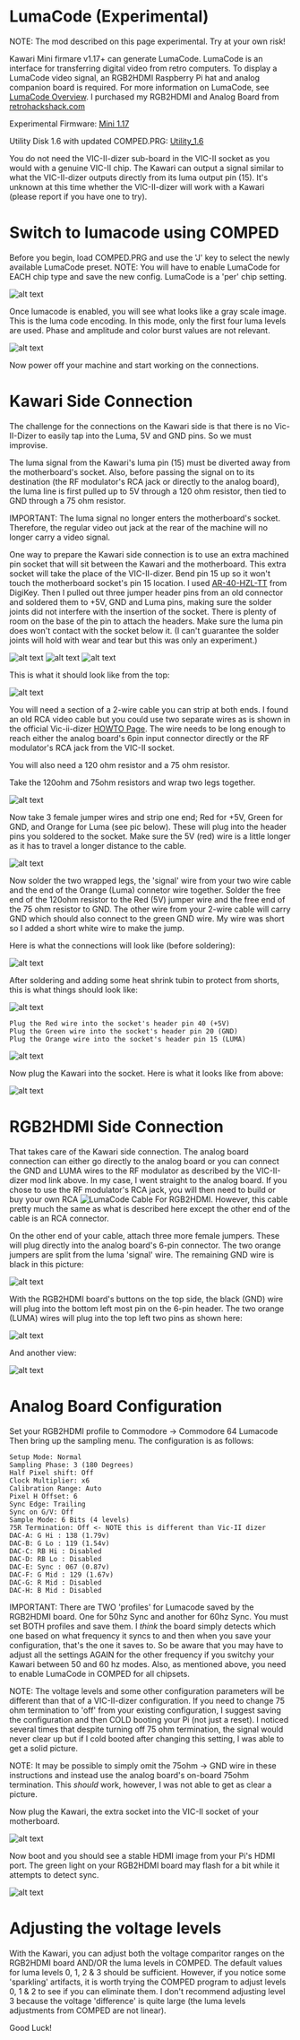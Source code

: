 # LumaCode (Experimental)

NOTE: The mod described on this page experimental. Try at your own risk!

Kawari Mini firmare v1.17+ can generate LumaCode. LumaCode is an interface for transferring digital video from retro computers. To display a LumaCode video signal, an RGB2HDMI Raspberry Pi hat and analog companion board is required. For more information on LumaCode, see [LumaCode Overview](https://github.com/c0pperdragon/LumaCode/wiki/Overview).  I purchased my RGB2HDMI and Analog Board from [retrohackshack.com](https://retrohackshack.com/product/rgbtohdmi)

Experimental Firmware: [Mini 1.17](https://accentual.com/vicii-kawari/downloads/flash/LH/kawari_flash_1.17_MAINLH_multiboot.zip)

Utility Disk 1.6 with updated COMPED.PRG: [Utility_1.6](https://accentual.com/vicii-kawari/downloads/prog/kawari_util_1.6.d64)

You do not need the VIC-II-dizer sub-board in the VIC-II socket as you would with a genuine VIC-II chip.  The Kawari can output a signal similar to what the VIC-II-dizer outputs directly from its luma output pin (15). It's unknown at this time whether the VIC-II-dizer will work with a Kawari (please report if you have one to try).

# Switch to lumacode using COMPED

Before you begin, load COMPED.PRG and use the 'J' key to select the newly available LumaCode preset.  NOTE: You will have to enable LumaCode for EACH chip type and save the new config. LumaCode is a 'per' chip setting.  

![alt text](https://raw.githubusercontent.com/randyrossi/vicii-kawari/main/doc/images/lumacode/IMG_0330.jpg)

Once lumacode is enabled, you will see what looks like a gray scale image.  This is the luma code encoding.  In this mode, only the first four luma levels are used.  Phase and amplitude and color burst values are not relevant.

![alt text](https://raw.githubusercontent.com/randyrossi/vicii-kawari/main/doc/images/lumacode/IMG_0331.jpg)

Now power off your machine and start working on the connections.

# Kawari Side Connection

The challenge for the connections on the Kawari side is that there is no Vic-II-Dizer to easily tap into the Luma, 5V and GND pins. So we must improvise.

The luma signal from the Kawari's luma pin (15) must be diverted away from the motherboard's socket. Also, before passing the signal on to its destination (the RF modulator's RCA jack or directly to the analog board), the luma line is first pulled up to 5V through a 120 ohm resistor, then tied to GND through a 75 ohm resistor. 

IMPORTANT: The luma signal no longer enters the motherboard's socket. Therefore, the regular video out jack at the rear of the machine will no longer carry a video signal.

One way to prepare the Kawari side connection is to use an extra machined pin socket that will sit between the Kawari and the motherboard. This extra socket will take the place of the VIC-II-dizer. Bend pin 15 up so it won't touch the motherboard socket's pin 15 location.  I used [AR-40-HZL-TT](https://www.digikey.ca/en/products/detail/assmann-wsw-components/AR-40-HZL-TT/821772) from DigiKey. Then I pulled out three jumper header pins from an old connector and soldered them to +5V, GND and Luma pins, making sure the solder joints did not interfere with the insertion of the socket.  There is plenty of room on the base of the pin to attach the headers.  Make sure the luma pin does won't contact with the socket below it.  (I can't guarantee the solder joints will hold with wear and tear but this was only an experiment.)

![alt text](https://raw.githubusercontent.com/randyrossi/vicii-kawari/main/doc/images/lumacode/IMG_0306.jpg)
![alt text](https://raw.githubusercontent.com/randyrossi/vicii-kawari/main/doc/images/lumacode/IMG_0304.jpg)
![alt text](https://raw.githubusercontent.com/randyrossi/vicii-kawari/main/doc/images/lumacode/IMG_0305.jpg)

This is what it should look like from the top:

![alt text](https://raw.githubusercontent.com/randyrossi/vicii-kawari/main/doc/images/lumacode/IMG_0307.jpg)

You will need a section of a 2-wire cable you can strip at both ends.  I found an old RCA video cable but you could use two separate wires as is shown in the official Vic-ii-dizer [HOWTO Page](https://github.com/c0pperdragon/LumaCode/wiki/VIC-II-dizer-\(for-the-C64-computer\)#mod-kit-contents).  The wire needs to be long enough to reach either the analog board's 6pin input connector directly or the RF modulator's RCA jack from the VIC-II socket. 

You will also need a 120 ohm resistor and a 75 ohm resistor.


Take the 120ohm and 75ohm resistors and wrap two legs together. 

![alt text](https://raw.githubusercontent.com/randyrossi/vicii-kawari/main/doc/images/lumacode/IMG_0310.jpg)

Now take 3 female jumper wires and strip one end; Red for +5V, Green for GND, and Orange for Luma (see pic below). These will plug into the header pins you soldered to the socket.  Make sure the 5V (red) wire is a little longer as it has to travel a longer distance to the cable.

![alt text](https://raw.githubusercontent.com/randyrossi/vicii-kawari/main/doc/images/lumacode/IMG_0314.jpg)

Now solder the two wrapped legs, the 'signal' wire from your two wire cable and the end of the Orange (Luma) connetor wire together. Solder the free end of the 120ohm resistor to the Red (5V) jumper wire and the free end of the 75 ohm resistor to GND.  The other wire from your 2-wire cable will carry GND which should also connect to the green GND wire.  My wire was short so I added a short white wire to make the jump.

Here is what the connections will look like (before soldering):

![alt text](https://raw.githubusercontent.com/randyrossi/vicii-kawari/main/doc/images/lumacode/IMG_0315.jpg)

After soldering and adding some heat shrink tubin to protect from shorts, this is what things should look like:

![alt text](https://raw.githubusercontent.com/randyrossi/vicii-kawari/main/doc/images/lumacode/IMG_0320.jpg)

    Plug the Red wire into the socket's header pin 40 (+5V)
    Plug the Green wire into the socket's header pin 20 (GND)
    Plug the Orange wire into the socket's header pin 15 (LUMA)

![alt text](https://raw.githubusercontent.com/randyrossi/vicii-kawari/main/doc/images/lumacode/IMG_0323.jpg)

Now plug the Kawari into the socket.  Here is what it looks like from above:

![alt text](https://raw.githubusercontent.com/randyrossi/vicii-kawari/main/doc/images/lumacode/IMG_0325.jpg)

# RGB2HDMI Side Connection

That takes care of the Kawari side connection.  The analog board connection can either go directly to the analog board or you can connect the GND and LUMA wires to the RF modulator as described by the VIC-II-dizer mod link above.  In my case, I went straight to the analog board.  If you chose to use the RF modulator's RCA jack, you will then need to build or buy your own RCA ![LumaCode Cable For RGB2HDMI](https://www.tindie.com/products/c0pperdragon/lumacode-cable-for-rgbtohdmi/).  However, this cable pretty much the same as what is described here except the other end of the cable is an RCA connector.

On the other end of your cable, attach three more female jumpers. These will plug directly into the analog board's 6-pin connector.  The two orange jumpers are split from the luma 'signal' wire.  The remaining GND wire is black in this picture:

![alt text](https://raw.githubusercontent.com/randyrossi/vicii-kawari/main/doc/images/lumacode/IMG_0325.jpg)

With the RGB2HDMI board's buttons on the top side, the black (GND) wire will plug into the bottom left most pin on the 6-pin header.  The two orange (LUMA) wires will plug into the top left two pins as shown here:

![alt text](https://raw.githubusercontent.com/randyrossi/vicii-kawari/main/doc/images/lumacode/IMG_0317.jpg)

And another view:

![alt text](https://raw.githubusercontent.com/randyrossi/vicii-kawari/main/doc/images/lumacode/IMG_0319.jpg)

# Analog Board Configuration

Set your RGB2HDMI profile to Commodore -> Commodore 64 Lumacode
Then bring up the sampling menu.
The configuration is as follows:

    Setup Mode: Normal
    Sampling Phase: 3 (180 Degrees)
    Half Pixel shift: Off
    Clock Multiplier: x6
    Calibration Range: Auto
    Pixel H Offset: 6
    Sync Edge: Trailing
    Sync on G/V: Off
    Sample Mode: 6 Bits (4 levels)
    75R Termination: Off <- NOTE this is different than Vic-II dizer
    DAC-A: G Hi : 138 (1.79v)
    DAC-B: G Lo : 119 (1.54v)
    DAC-C: RB Hi : Disabled
    DAC-D: RB Lo : Disabled
    DAC-E: Sync : 067 (0.87v)
    DAC-F: G Mid : 129 (1.67v)
    DAC-G: R Mid : Disabled
    DAC-H: B Mid : Disabled

IMPORTANT: There are TWO 'profiles' for Lumacode saved by the RGB2HDMI board. One for 50hz Sync and another for 60hz Sync. You must set BOTH profiles and save them.  I *think* the board simply detects which one based on what frequency it syncs to and then when you save your configuration, that's the one it saves to.  So be aware that you may have to adjust all the settings AGAIN for the other frequency if you switchy your Kawari between 50 and 60 hz modes.  Also, as mentioned above, you need to enable LumaCode in COMPED for all chipsets.

NOTE: The voltage levels and some other configuration parameters will be different than that of a VIC-II-dizer configuration.  If you need to change 75 ohm termination to 'off' from your existing configuration, I suggest saving the configuration and then COLD booting your Pi (not just a reset).  I noticed several times that despite turning off 75 ohm termination, the signal would never clear up but if I cold booted after changing this setting, I was able to get a solid picture.

NOTE: It may be possible to simply omit the 75ohm -> GND wire in these instructions and instead use the analog board's on-board 75ohm termination.  This _should_ work, however, I was not able to get as clear a picture.

Now plug the Kawari, the extra socket into the VIC-II socket of your motherboard. 

![alt text](https://raw.githubusercontent.com/randyrossi/vicii-kawari/main/doc/images/lumacode/IMG_0326.jpg)

Now boot and you should see a stable HDMI image from your Pi's HDMI port.  The green light on your RGB2HDMI board may flash for a bit while it attempts to detect sync.

![alt text](https://raw.githubusercontent.com/randyrossi/vicii-kawari/main/doc/images/lumacode/IMG_0327.jpg)

# Adjusting the voltage levels

With the Kawari, you can adjust both the voltage comparitor ranges on the RGB2HDMI board AND/OR the luma levels in COMPED.  The default values for luma levels 0, 1, 2 & 3 should be sufficient.  However, if you notice some 'sparkling' artifacts, it is worth trying the COMPED program to adjust levels 0, 1 & 2 to see if you can eliminate them.  I don't recommend adjusting level 3 because the voltage 'difference' is quite large (the luma levels adjustments from COMPED are not linear).

Good Luck!
